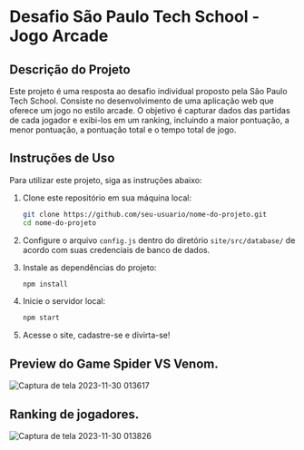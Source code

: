 # Desafio São Paulo Tech School - Jogo Arcade

## Descrição do Projeto

Este projeto é uma resposta ao desafio individual proposto pela São Paulo Tech School. Consiste no desenvolvimento de uma aplicação web que oferece um jogo no estilo arcade. O objetivo é capturar dados das partidas de cada jogador e exibi-los em um ranking, incluindo a maior pontuação, a menor pontuação, a pontuação total e o tempo total de jogo.

## Instruções de Uso

Para utilizar este projeto, siga as instruções abaixo:

1. Clone este repositório em sua máquina local:

    ```bash
    git clone https://github.com/seu-usuario/nome-do-projeto.git
    cd nome-do-projeto
    ```

2. Configure o arquivo `config.js` dentro do diretório `site/src/database/` de acordo com suas credenciais de banco de dados.

3. Instale as dependências do projeto:

    ```bash
    npm install
    ```

4. Inicie o servidor local:

    ```bash
    npm start
    ```
5. Acesse o site, cadastre-se e divirta-se!

## Preview do Game Spider VS Venom.
![Captura de tela 2023-11-30 013617](https://github.com/v-leonel/Spider-Man-Vs-Venom-Ranking/assets/111584457/c6550920-3dfd-42ab-86ea-34a3313cb9c5)
## Ranking de jogadores.
![Captura de tela 2023-11-30 013826](https://github.com/v-leonel/Spider-Man-Vs-Venom-Ranking/assets/111584457/553e91f9-55ed-4e82-8ef7-c24477c1ab44)


